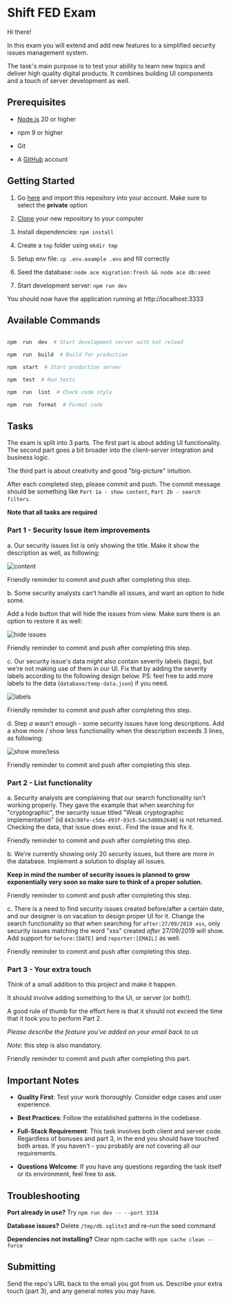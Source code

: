 
#  Shift FED Exam

  

Hi there!

In this exam you will extend and add new features to a simplified security issues management system.

The task's main purpose is to test your ability to learn new topics and deliver high quality digital products. It combines building UI components and a touch of server development as well.

  

##  Prerequisites

  

-  [Node.js](https://nodejs.org/) 20 or higher

-  npm 9 or higher

-  Git

-  A [GitHub](https://github.com) account

  

##  Getting Started

  

1.  Go [here](https://github.com/new/import) and import this repository into your account. Make sure to select the **private** option

2.  [Clone](https://try.github.io/) your new repository to your computer

3.  Install dependencies: `npm install`
4. Create a `tmp` folder using `mkdir tmp	`
5. Setup env file: `cp .env.example .env` and fill correctly
6.  Seed the database: `node ace migration:fresh && node ace db:seed`
7.  Start development server: `npm run dev`

  

You should now have the application running at http://localhost:3333

  

##  Available Commands

  

```bash

npm  run  dev  # Start development server with hot reload

npm  run  build  # Build for production

npm  start  # Start production server

npm  test  # Run tests

npm  run  lint  # Check code style

npm  run  format  # Format code

```

  

##  Tasks

  

The exam is split into 3 parts. The first part is about adding UI functionality. The second part goes a bit broader into the client-server integration and business logic.

The third part is about creativity and good "big-picture" intuition.

  

After each completed step, please commit and push. The commit message should be something like `Part 1a - show content`, `Part 2b - search filters`.

  

**Note that all tasks are required**

  

###  Part 1 - Security Issue item improvements

  

a. Our security issues list is only showing the title. Make it show the description as well, as following:

![content](images/part1a-content.png)

Friendly reminder to commit and push after completing this step.

  

b. Some security analysts can't handle all issues, and want an option to hide some.

Add a hide button that will hide the issues from view. Make sure there is an option to restore it as well:

![hide issues](images/part1b-hide-show.gif)

Friendly reminder to commit and push after completing this step.

  

c. Our security issue's data _might_ also contain severity labels (tags), but we're not making use of them in our UI. Fix that by adding the severity labels according to the following design below. PS: feel free to add more labels to the data (`database/temp-data.json`) if you need.

![labels](images/part1c-severity-labels.png)

Friendly reminder to commit and push after completing this step.

  

d. Step _a_ wasn't enough - some security issues have long descriptions. Add a show more / show less functionality when the description exceeds 3 lines, as following:

![show more/less](images/part1d-show-more-less.gif)

Friendly reminder to commit and push after completing this step.

  

###  Part 2 - List functionality

  

a. Security analysts are complaining that our search functionality isn't working properly. They gave the example that when searching for "cryptographic", the security issue titled "Weak cryptographic implementation" (id `843c90fe-c5da-493f-93c5-54c5d08b2640`) is not returned. Checking the data, that issue does exist.. Find the issue and fix it.

Friendly reminder to commit and push after completing this step.

  

b. We're currently showing only 20 security issues, but there are more in the database. Implement a solution to display all issues.

**Keep in mind the number of security issues is planned to grow exponentially very soon so make sure to think of a proper solution.**

Friendly reminder to commit and push after completing this step.

  

c. There is a need to find security issues created before/after a certain date, and our designer is on vacation to design proper UI for it. Change the search functionality so that when searching for `after:27/09/2019 xss`, only security issues matching the word "xss" created _after_ 27/09/2019 will show. Add support for `before:[DATE]` and `reporter:[EMAIL]` as well.

Friendly reminder to commit and push after completing this step.

  

###  Part 3 - Your extra touch

  

Think of a small addition to this project and make it happen.

It should involve adding something to the UI, or server (or both!).

A good rule of thumb for the effort here is that it should not exceed the time that it took you to perform Part 2.

_Please describe the feature you've added on your email back to us_

  

_Note:_ this step is also mandatory.

Friendly reminder to commit and push after completing this part.

  

##  Important Notes

  

-  **Quality First**: Test your work thoroughly. Consider edge cases and user experience.

-  **Best Practices**: Follow the established patterns in the codebase.

-  **Full-Stack Requirement**: This task involves both client and server code. Regardless of bonuses and part 3, in the end you should have touched both areas. If you haven't - you probably are not covering all our requirements.

-  **Questions Welcome**: If you have any questions regarding the task itself or its environment, feel free to ask.

  

##  Troubleshooting

  

**Port already in use?** Try `npm run dev -- --port 3334`

**Database issues?** Delete `/tmp/db.sqlite3` and re-run the seed command

**Dependencies not installing?** Clear npm cache with `npm cache clean --force`

  

##  Submitting

  

Send the repo's URL back to the email you got from us. Describe your extra touch (part 3), and any general notes you may have.